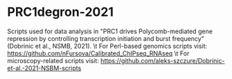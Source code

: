 # PRC1degron-2021
Scripts used for data analysis in "PRC1 drives Polycomb-mediated gene repression by controlling transcription initiation and burst frequency" (Dobrinic et al., NSMB, 2021). \t
For Perl-based genomics scripts visit: https://github.com/nFursova/Calibrated_ChIPseq_RNAseq \t
For microscopy-related scripts visit: https://github.com/aleks-szczure/Dobrinic-et-al.-2021-NSBM-scripts
